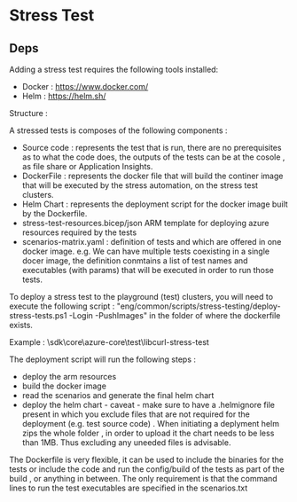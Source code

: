 # Stress Test

## Deps
Adding a stress test requires the following tools installed:
* Docker : https://www.docker.com/
* Helm : https://helm.sh/


Structure : 

A stressed tests is composes of the following components : 
* Source code : represents the test that is run, there are no prerequisites as to what the code does, the outputs of the tests can be at the cosole , as file share or Application Insights. 
* DockerFile : represents the docker file that will build the continer image that  will be executed by the stress automation, on the stress test clusters. 
* Helm Chart : represents the deployment script for the docker image built by the Dockerfile. 
* stress-test-resources.bicep/json ARM template for deploying azure resources required by the 
tests 
* scenarios-matrix.yaml : definition of tests and which are offered in one docker image. e.g. We can have multiple tests coexisting in a single docer image, the definition conmtains a list of test names and executables (with params) that will be executed in order to run those tests.

To deploy a stress test to the playground (test) clusters, you will need to execute the following script : "eng/common/scripts/stress-testing/deploy-stress-tests.ps1 -Login -PushImages" in the folder of where the dockerfile exists. 

Example : \sdk\core\azure-core\test\libcurl-stress-test

The deployment script will run the following steps : 
* deploy the arm resources
* build the docker image 
* read the scenarios and generate the final helm chart 
* deploy the helm chart - caveat - make sure to have a .helmignore file present in which you exclude files that are not required for the deployment (e.g. test source code) . When initiating a deplyment helm zips the whole folder , in order to upload it the chart needs to be less than 1MB. Thus excluding any uneeded files is advisable. 

The Dockerfile is very flexible, it can be used to include the binaries for the tests or include the code and run the config/build of the tests as part of the build , or anything in between. The only requirement is that the command lines to run the test executables are specified in the scenarios.txt
